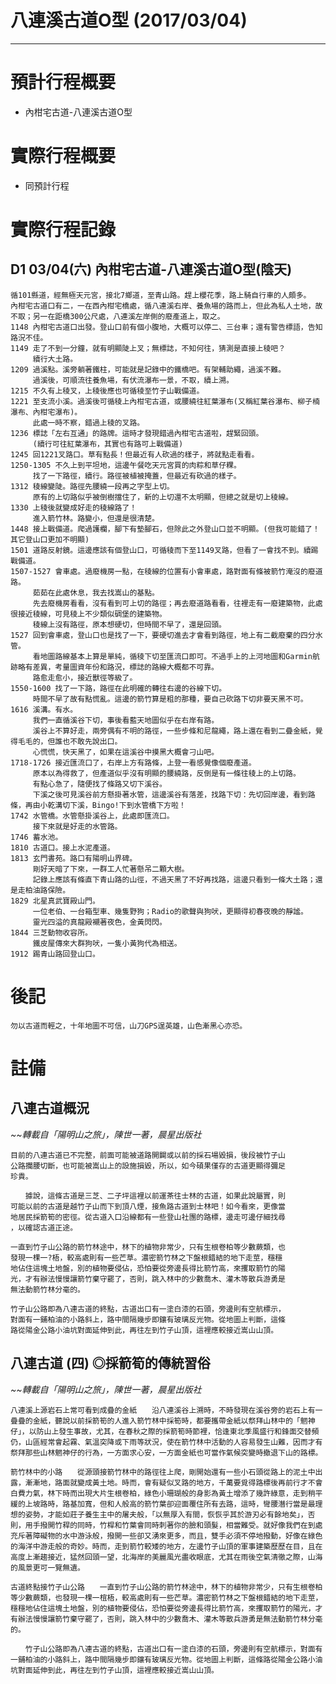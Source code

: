 # 八連溪古道O型 (2017/03/04) #

-------------------------------------------------

預計行程概要
============

  - 內柑宅古道-八連溪古道O型

實際行程概要
============
  - 同預計行程

實際行程記錄
============
D1 03/04(六) 內柑宅古道-八連溪古道O型(陰天)
-----------------------------------------

    循101縣道，經無極天元宮，接北7鄉道，至青山路。趕上櫻花季，路上騎自行車的人頗多。
    內柑宅古道口有二，一在西內柑宅橋處，循八連溪右岸、養魚場的路而上，但此為私人土地，故不取；另一在距橋300公尺處，八連溪左岸側的廢產道上，取之。
    1148 內柑宅古道口出發。登山口前有個小腹地，大概可以停二、三台車；還有警告標語，告知路況不佳。
    1149 走了不到一分鐘，就有明顯陡上叉；無標誌，不知何往，猜測是直接上稜吧？
         續行大土路。
    1209 過溪點。溪旁躺著鐵柱，可能就是記錄中的鐵橋吧。有架輔助繩，過溪不難。
         過溪後，可順流往養魚場，有伏流瀑布一景，不取，續上溯。
    1215 不久有上稜叉，上稜後應也可循稜至竹子山戰備道。
    1221 至支流小溪。過溪後可循稜上內柑宅古道，或腰繞往紅葉瀑布(又稱紅葉谷瀑布、柳子楠瀑布、內柑宅瀑布)。
         此處一時不察，錯過上稜的叉路。
    1236 標誌「左右互通」的路牌。這時才發現錯過內柑宅古道啦，趕緊回頭。
         (續行可往紅葉瀑布，其實也有路可上戰備道)
    1245 回1221叉路口。草有點長！但最近有人砍過的樣子，將就點走看看。
    1250-1305 不久上到平坦地，這邊午餐吃天元宮買的肉粽和草仔粿。
         找了一下路徑，續行。路徑被植被掩蓋，但最近有砍過的樣子。
    1312 稜線變陡。路徑先腰繞一段再之字型上切。
         原有的上切路似乎被倒樹擋住了，新的上切還不太明顯，但總之就是切上稜線。
    1330 上稜後就變成好走的稜線路了！
         進入箭竹林。路變小，但還是很清楚。
    1448 接上戰備道。爬過護欄，腳下有墊腳石，但除此之外登山口並不明顯。(但我可能錯了！其它登山口更加不明顯)
    1501 道路反射鏡。這邊應該有個登山口，可循稜而下至1149叉路，但看了一會找不到。續踢戰備道。
    1507-1527 會車處。過廢機房一點，在稜線的位置有小會車處，路對面有條被箭竹淹沒的廢道路。
         茹茹在此處休息，我去找嵩山的基點。
         先去廢機房看看，沒有看到可上切的路徑；再去廢道路看看，往裡走有一廢建築物，此處很接近稜線，可見稜上不少類似碉堡的建築物。
         稜線上沒有路徑，原本想硬切，但時間不早了，還是回頭。
    1527 回到會車處，登山口也是找了一下，要硬切進去才會看到路徑，地上有二截廢棄的四分水管。
         看地圖路線基本上算是單純，循稜下切至匯流口即可。不過手上的上河地圖和Garmin航跡略有差異，考量圖資年份和路況，標誌的路線大概都不可靠。
         路愈走愈小，接近獸徑等級了。
    1550-1600 找了一下路，路徑在此明確的轉往右邊的谷線下切。
         時間不早了故有點慌亂。這邊的箭竹算是粗的那種，要自己砍路下切非要天黑不可。
    1616 溪溝。有水。
         我們一直循溪谷下切，事後看藍天地圖似乎在右岸有路。
         溪谷上不算好走，兩旁偶有不明的路徑，一些步條和尼龍繩，路上還在看到二疊金紙，覺得毛毛的，但誰也不敢先說出口。
         心慌慌，快天黑了，如果在這溪谷中摸黑大概會刁山吧。
    1718-1726 接近匯流口了，右岸上方有路條，上登一看感覺像個廢產道。
         原本以為得救了，但產道似乎沒有明顯的腰繞路，反倒是有一條往稜上的上切路。
         有點心急了，隨便找了條路又切下溪谷。
         下溪之後可見溪谷前方懸掛著水管，這邊溪谷有落差，找路下切：先切回岸邊，看到路條，再由小乾溝切下溪，Bingo!下到水管橋下方啦！
    1742 水管橋。水管懸掛溪谷上，此處即匯流口。
         接下來就是好走的水管路。
    1746 蓄水池。
    1810 古道口。接上水泥產道。
    1813 玄門書苑。路口有陽明山界碑。
         剛好天暗了下來，一群工人忙著懸吊二顆大樹。
         記錄上應該有條直下青山路的山徑，不過天黑了不好再找路，這邊只看到一條大土路；還是走柏油路保險。
    1829 北星真武寶殿山門。
         一位老伯、一台箱型車、幾隻野狗；Radio的歌聲與狗吠，更顯得初春夜晚的靜謐。
         靈光四溢的真龍殿襯著夜色，金黃閃閃。
    1844 三芝動物收容所。
         鐵皮屋傳來大群狗吠，一隻小黃狗代為相送。
    1912 踢青山路回登山口。

後記
====

    勿以古道而輕之，十年地圖不可信，山刀GPS逞英雄，山色漸黑心亦恐。

註備
====

八連古道概況
------------

*~~轉載自「陽明山之旅」，陳世一著，晨星出版社*

    目前的八連古道已不完整，前面可能被道路開闢或以前的採石場毀損，後段被竹子山
    公路攔腰切斷，也可能被嵩山上的設施損毀，所以，如今碩果僅存的古道更顯得彌足
    珍貴。

    　　據說，這條古道是三芝、二子坪這裡以前運茶往士林的古道，如果此說屬實，則
    可能以前的古道是越竹子山而下到頂八煙，接魚路古道到士林吧！如今看來，更像當
    地居民採箭筍的密徑。從古道入口沿線都有一些登山社團的路標，邊走可邊仔細找尋
    ，以確認古道正途。

    一直到竹子山公路的箭竹林途中，林下的植物非常少，只有生根卷柏等少數蕨類，也
    發現一棵一?梧，較高處則有一些芒草。濃密箭竹林之下盤根錯結的地下走莖，穩穩
    地佔住這塊土地盤，別的植物要侵佔，恐怕要從旁邊長得比箭竹高，來攫取箭竹的陽
    光，才有辦法慢慢讓箭竹棄守罷了，否則，跳入林中的少數喬木、灌木等散兵游勇是
    無法動箭竹林分毫的。

    竹子山公路即為八連古道的終點，古道出口有一塗白漆的石頭，旁邊則有空航標示，
    對面有一鋪柏油的小路斜上，路中間隔幾步即鑲有玻璃反光物。從地圖上判斷，這條
    路從陽金公路小油坑對面延伸到此，再往左到竹子山頂，這裡應較接近嵩山山頂。


八連古道 (四) ◎採箭筍的傳統習俗
--------------------------------

*~~轉載自「陽明山之旅」，陳世一著，晨星出版社*

    八連溪上源岩石上常可看到成疊的金紙　　沿八連溪谷上溯時，不時發現在溪谷旁的岩石上有一疊疊的金紙，聽說以前採箭筍的人進入箭竹林中採筍時，都要攜帶金紙以祭拜山林中的「魍神仔」，以防山上發生事故，尤其，在春秋之際的採箭筍時節裡，恰逢東北季風盛行和鋒面交替頻仍，山區經常會起霧、氣溫突降或下雨等狀況，使在箭竹林中活動的人容易發生山難，因而才有祭拜那些山林魍神仔的行為，一方面求心安，一方面金紙也可當作氣候突變時撤退下山的路標。

    箭竹林中的小路　　從源頭接箭竹林中的路徑往上爬，剛開始還有一些小石頭從路上的泥土中出露，漸漸地，路面就變成黃土地。時而，會有疑似叉路的地方，千萬要覓得路標後再前行才不會白費力氣，林下時而出現大片生根卷柏，綠色小珊瑚般的身影為黃土增添了幾許綠意，走到稍平緩的上坡路時，路基加寬，但和人般高的箭竹葉卻迎面覆住所有去路，這時，彎腰潛行當是最理想的姿勢，才能如莊子養生主中的屠夫般，「以無厚入有間，恢恢乎其於游刃必有餘地矣」，否則，用手撥開竹稈的同時，竹桿和竹葉會同時刺著你的臉和頭髮，相當難受。就好像我們在到處充斥著障礙物的水中游泳般，撥開一些卻又湧來更多，而且，雙手必須不停地撥動，好像在綠色的海洋中游走般的奇妙。時而，走到箭竹較矮的地方，左邊竹子山頂的軍事建築歷歷在目，且在高度上漸趨接近，猛然回頭一望，北海岸的美麗風光盡收眼底，尤其在雨後空氣清徹之際，山海的風景更可一覽無遺。

    古道終點接竹子山公路　　一直到竹子山公路的箭竹林途中，林下的植物非常少，只有生根卷柏等少數蕨類，也發現一棵一椬梧，較高處則有一些芒草。濃密箭竹林之下盤根錯結的地下走莖，穩穩地佔住這塊土地盤，別的植物要侵佔，恐怕要從旁邊長得比箭竹高，來攫取箭竹的陽光，才有辦法慢慢讓箭竹棄守罷了，否則，跳入林中的少數喬木、灌木等散兵游勇是無法動箭竹林分毫的。

    　　竹子山公路即為八連古道的終點，古道出口有一塗白漆的石頭，旁邊則有空航標示，對面有一鋪柏油的小路斜上，路中間隔幾步即鑲有玻璃反光物。從地圖上判斷，這條路從陽金公路小油坑對面延伸到此，再往左到竹子山頂，這裡應較接近嵩山山頂。

